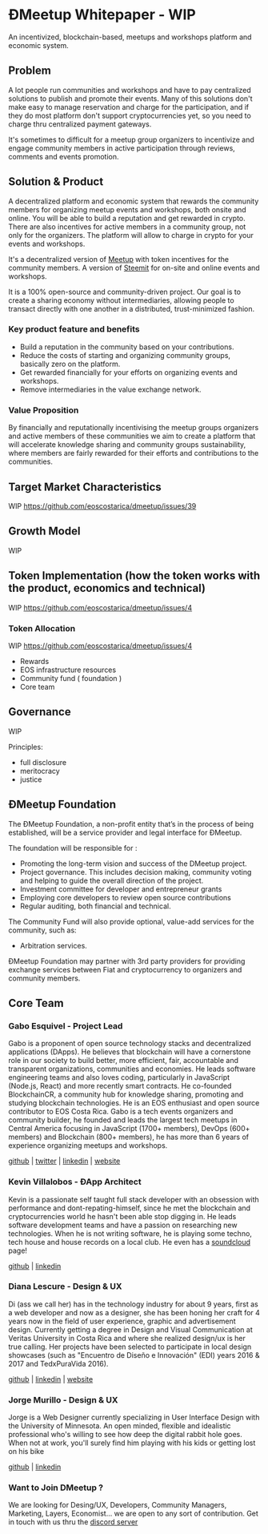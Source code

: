 # ÐMeetup Whitepaper - WIP

An incentivized, blockchain-based, meetups and workshops platform and economic system.

## Problem

A lot people run communities and workshops and have to pay centralized solutions to publish and promote their events. Many of this solutions don't make easy to manage reservation and charge for the participation, and if they do most platform don't support cryptocurrencies yet, so you need to charge thru centralized payment gateways.

It's sometimes to difficult for a meetup group organizers to incentivize and engage community members in active participation through reviews, comments and events promotion.

## Solution & Product

A decentralized platform and economic system that rewards the community members for organizing meetup events and workshops, both onsite and online. You will be able to build a reputation and get rewarded in crypto. There are also incentives for active members in a community group, not only for the organizers. The platform will allow to charge in crypto for your events and workshops.

It's a decentralized version of [Meetup](https://meetup.com/) with token incentives for the community members.
A version of [Steemit](https://steemit.com/) for on-site and online events and workshops.

It is a 100% open-source and community-driven project. Our goal is to create a sharing economy without intermediaries, allowing people to transact directly with one another in a distributed, trust-minimized fashion.

### Key product feature and benefits

- Build a reputation in the community based on your contributions.
- Reduce the costs of starting and organizing community groups, basically zero on the platform.
- Get rewarded financially for your efforts on organizing events and workshops.
- Remove intermediaries in the value exchange network.

### Value Proposition

By financially and reputationally incentivising the meetup groups organizers and active members of these communities we aim to create a platform that will accelerate knowledge sharing and community groups sustainability, where members are fairly rewarded for their efforts and contributions to the communities.

## Target Market Characteristics

WIP https://github.com/eoscostarica/dmeetup/issues/39

## Growth Model

WIP

## Token Implementation (how the token works with the product, economics and technical)

WIP https://github.com/eoscostarica/dmeetup/issues/4

### Token Allocation

WIP https://github.com/eoscostarica/dmeetup/issues/4

- Rewards
- EOS infrastructure resources
- Community fund ( foundation )
- Core team

## Governance

WIP

Principles:

- full disclosure
- meritocracy
- justice

## ÐMeetup Foundation

The ÐMeetup Foundation, a non-profit entity that’s in the process of being established, will be a service provider and legal interface for ÐMeetup.

The foundation will be responsible for :

- Promoting the long-term vision and success of the DMeetup project.
- Project governance. This includes decision making, community voting and helping to guide the
  overall direction of the project.
- Investment committee for developer and entrepreneur grants
- Employing core developers to review open source contributions
- Regular auditing, both financial and technical.

The Community Fund will also provide optional, value-add services for the community, such as:

- Arbitration services.

ÐMeetup Foundation may partner with 3rd party providers for providing exchange services between Fiat and cryptocurrency to organizers and community members.

## Core Team

### Gabo Esquivel - Project Lead

Gabo is a proponent of open source technology stacks and decentralized applications (DApps). He believes that blockchain will have a cornerstone role in our society to build better, more efficient, fair, accountable and transparent organizations, communities and economies. He leads software engineering teams and also loves coding, particularly in JavaScript (Node.js, React) and more recently smart contracts. He co-founded BlockchainCR, a community hub for knowledge sharing, promoting and studying blockchain technologies. He is an EOS enthusiast and open source contributor to EOS Costa Rica. Gabo is a tech events organizers and community builder, he founded and leads the largest tech meetups in Central America focusing in JavaScript (1700+ members), DevOps (600+ members) and Blockchain (800+ members), he has more than 6 years of experience organizing meetups and workshops.

[github](@gaboesquivel) | [twitter](https://twitter.com/gaboesquivel) | [linkedin](https://linkedin.com/in/gaboesquivel) | [website](https://gaboesquivel.com)

### Kevin Villalobos - ÐApp Architect

Kevin is a passionate self taught full stack developer with an obsession with performance and dont-repating-himself, since he met the blockchain and cryptocurrencies world he hasn't been able stop digging in. He leads software development teams and have a passion on researching new technologies. When he is not writing software, he is playing some techno, tech house and house records on a local club. He even has a [soundcloud](https://soundcloud.com/djwolfcr) page!

[github](@kevin-wolf) | [linkedin](https://www.linkedin.com/in/kevinvillalobos/)

### Diana Lescure - Design & UX

Di (ass we call her) has in the technology industry for about 9 years, first as a web developer and now as a designer, she has been honing her craft for 4 years now in the field of user experience, graphic and advertisement design. Currently getting a degree in Design and Visual Communication at Veritas University in Costa Rica and where she realized design/ux is her true calling. Her projects have been selected to participate in local design showcases (such as "Encuentro de Diseño e Innovación" (EDI) years 2016 & 2017 and TedxPuraVida 2016).

[github](@dianitica) | [linkedin](https://www.linkedin.com/in/dilescure/) | [website](http://dilescure.design/)

### Jorge Murillo - Design & UX

Jorge is a Web Designer currently specializing in User Interface Design with the University of Minnesota. An open minded, flexible and idealistic professional who's willing to see how deep the digital rabbit hole goes. When not at work, you'll surely find him playing with his kids or getting lost on his bike

[github](@murillojorge) | [linkedin](https://www.linkedin.com/in/jmurillodev/)

### Want to Join DMeetup ?

We are looking for Desing/UX, Developers, Community Managers, Marketing, Layers, Economist... we are open to any sort of contribution. Get in touch with us thru the [discord server](https://discord.gg/bBpQHym)
